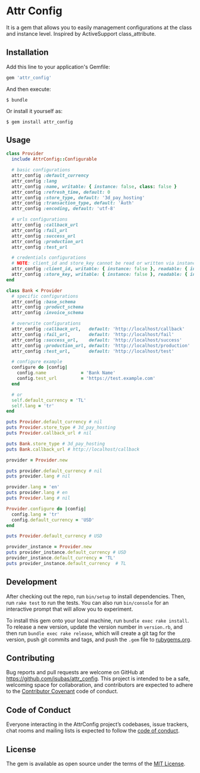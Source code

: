 # Attr Config

It is a gem that allows you to easily management configurations at the class and instance level. Inspired by ActiveSupport class_attribute.

## Installation

Add this line to your application's Gemfile:

```ruby
gem 'attr_config'
```

And then execute:

    $ bundle

Or install it yourself as:

    $ gem install attr_config

## Usage

```ruby
class Provider
  include AttrConfig::Configurable

  # basic configurations
  attr_config :default_currency
  attr_config :lang
  attr_config :name, writable: { instance: false, class: false }
  attr_config :refresh_time, default: 0
  attr_config :store_type, default: '3d_pay_hosting'
  attr_config :transaction_type, default: 'Auth'
  attr_config :encoding, default: 'utf-8'

  # urls configurations
  attr_config :callback_url
  attr_config :fail_url
  attr_config :success_url
  attr_config :production_url
  attr_config :test_url

  # credentials configurations
  # NOTE: client_id and store_key cannot be read or written via instance
  attr_config :client_id, writable: { instance: false }, readable: { instance: false }
  attr_config :store_key, writable: { instance: false }, readable: { instance: false }
end

class Bank < Provider
  # specific configurations
  attr_config :base_schema
  attr_config :product_schema
  attr_config :invoice_schema

  # overwrite configurations
  attr_config :callback_url,   default: 'http://localhost/callback'
  attr_config :fail_url,       default: 'http://localhost/fail'
  attr_config :success_url,    default: 'http://localhost/success'
  attr_config :production_url, default: 'http://localhost/production'
  attr_config :test_url,       default: 'http://localhost/test'

  # configure example
  configure do |config|
    config.name             = 'Bank Name'
    config.test_url         = 'https://test.example.com'
  end

  # or
  self.default_currency = 'TL'
  self.lang = 'tr'
end

puts Provider.default_currency # nil
puts Provider.store_type # 3d_pay_hosting
puts Provider.callback_url # nil

puts Bank.store_type # 3d_pay_hosting
puts Bank.callback_url # http://localhost/callback

provider = Provider.new

puts provider.default_currency # nil
puts provider.lang # nil

provider.lang = 'en'
puts provider.lang # en
puts Provider.lang # nil

Provider.configure do |config|
  config.lang = 'tr'
  config.default_currency = 'USD'
end

puts Provider.default_currency # USD

provider_instance = Provider.new
puts provider_instance.default_currency # USD
provider_instance.default_currency = 'TL'
puts provider_instance.default_currency  # TL
```

## Development

After checking out the repo, run `bin/setup` to install dependencies. Then, run `rake test` to run the tests. You can also run `bin/console` for an interactive prompt that will allow you to experiment.

To install this gem onto your local machine, run `bundle exec rake install`. To release a new version, update the version number in `version.rb`, and then run `bundle exec rake release`, which will create a git tag for the version, push git commits and tags, and push the `.gem` file to [rubygems.org](https://rubygems.org).

## Contributing

Bug reports and pull requests are welcome on GitHub at https://github.com/isubas/attr_config. This project is intended to be a safe, welcoming space for collaboration, and contributors are expected to adhere to the [Contributor Covenant](http://contributor-covenant.org) code of conduct.

## Code of Conduct

Everyone interacting in the AttrConfig project’s codebases, issue trackers, chat rooms and mailing lists is expected to follow the [code of conduct](https://github.com/isubas/attr_config/blob/master/CODE_OF_CONDUCT.md).

## License

The gem is available as open source under the terms of the [MIT License](https://opensource.org/licenses/MIT).
